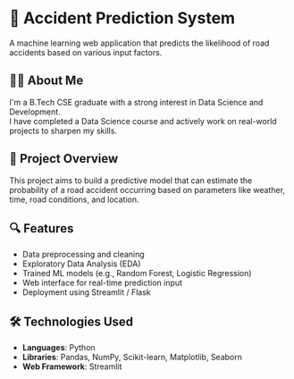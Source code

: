 # 🚦 Accident Prediction System

A machine learning web application that predicts the likelihood of road accidents based on various input factors.

## 👩‍💻 About Me

I'm a B.Tech CSE graduate with a strong interest in Data Science and Development.  
I have completed a Data Science course and actively work on real-world projects to sharpen my skills.

## 🧠 Project Overview

This project aims to build a predictive model that can estimate the probability of a road accident occurring based on parameters like weather, time, road conditions, and location.

## 🔍 Features

- Data preprocessing and cleaning
- Exploratory Data Analysis (EDA)
- Trained ML models (e.g., Random Forest, Logistic Regression)
- Web interface for real-time prediction input
- Deployment using Streamlit / Flask

## 🛠️ Technologies Used

- **Languages**: Python
- **Libraries**: Pandas, NumPy, Scikit-learn, Matplotlib, Seaborn
- **Web Framework**: Streamlit 


